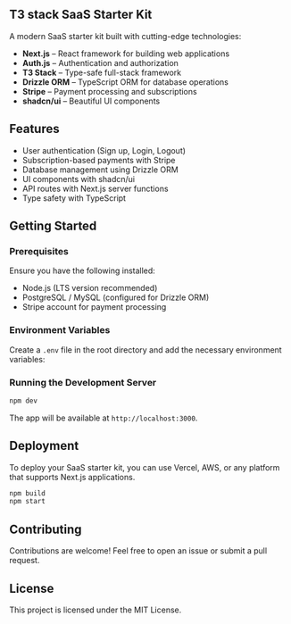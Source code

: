 ## T3 stack SaaS Starter Kit

A modern SaaS starter kit built with cutting-edge technologies:

- **Next.js** – React framework for building web applications
- **Auth.js** – Authentication and authorization
- **T3 Stack** – Type-safe full-stack framework
- **Drizzle ORM** – TypeScript ORM for database operations
- **Stripe** – Payment processing and subscriptions
- **shadcn/ui** – Beautiful UI components

## Features

- User authentication (Sign up, Login, Logout)
- Subscription-based payments with Stripe
- Database management using Drizzle ORM
- UI components with shadcn/ui
- API routes with Next.js server functions
- Type safety with TypeScript

## Getting Started

### Prerequisites

Ensure you have the following installed:

- Node.js (LTS version recommended)
- PostgreSQL / MySQL (configured for Drizzle ORM)
- Stripe account for payment processing

### Environment Variables

Create a `.env` file in the root directory and add the necessary environment variables:

### Running the Development Server

```sh
npm dev
```

The app will be available at `http://localhost:3000`.

## Deployment

To deploy your SaaS starter kit, you can use Vercel, AWS, or any platform that supports Next.js applications.

```sh
npm build
npm start
```

## Contributing

Contributions are welcome! Feel free to open an issue or submit a pull request.

## License

This project is licensed under the MIT License.
